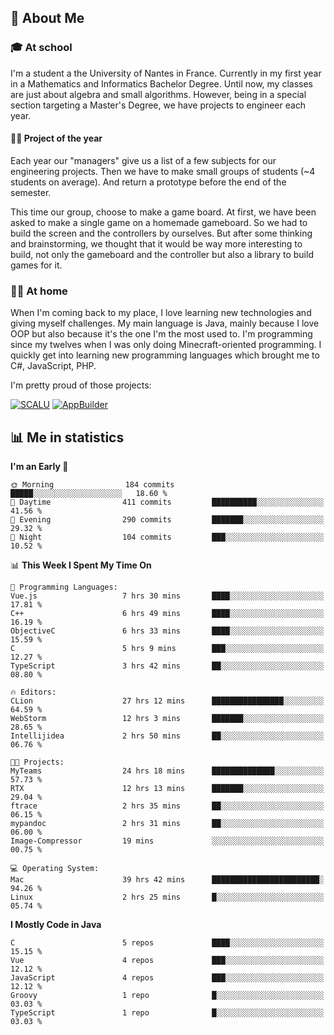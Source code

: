 ## 👀 About Me

### 🎓 At school

I'm a student a the University of Nantes in France. Currently in my first year in a Mathematics and Informatics Bachelor Degree. Until now, my classes are just about algebra and small algorithms. However, being in a special section targeting a Master's Degree, we have projects to engineer each year. 

#### 🔧🔬 Project of the year

Each year our "managers" give us a list of a few subjects for our engineering projects. Then we have to make small groups of students (~4 students on average). And return a prototype before the end of the semester.

This time our group, choose to make a game board. At first, we have been asked to make a single game on a homemade gameboard. So we had to build the screen and the controllers by ourselves. 
But after some thinking and brainstorming, we thought that it would be way more interesting to build, not only the gameboard and the controller but also a library to build games for it.

### 👨‍💻 At home

When I'm coming back to my place, I love learning new technologies and giving myself challenges. My main language is Java, mainly because I love OOP but also because it's the one I'm the most used to. I'm programming since my twelves when I was only doing Minecraft-oriented programming.  I quickly get into learning new programming languages which brought me to C#, JavaScript, PHP. 

I'm pretty proud of those projects:

[![SCALU](https://github-readme-stats.vercel.app/api/pin?username=renardfute&repo=SCALU)](https://github.com/renardfute/scalu)
[![AppBuilder](https://github-readme-stats.vercel.app/api/pin?username=pulsedev2&repo=AppBuilder)](https://github.com/pulsedev2/AppBuilder)

## 📊 Me in statistics
<!--START_SECTION:waka-->
**I'm an Early 🐤** 

```text
🌞 Morning                184 commits         █████░░░░░░░░░░░░░░░░░░░░   18.60 % 
🌆 Daytime                411 commits         ██████████░░░░░░░░░░░░░░░   41.56 % 
🌃 Evening                290 commits         ███████░░░░░░░░░░░░░░░░░░   29.32 % 
🌙 Night                  104 commits         ███░░░░░░░░░░░░░░░░░░░░░░   10.52 % 
```


📊 **This Week I Spent My Time On** 

```text
💬 Programming Languages: 
Vue.js                   7 hrs 30 mins       ████░░░░░░░░░░░░░░░░░░░░░   17.81 % 
C++                      6 hrs 49 mins       ████░░░░░░░░░░░░░░░░░░░░░   16.19 % 
ObjectiveC               6 hrs 33 mins       ████░░░░░░░░░░░░░░░░░░░░░   15.59 % 
C                        5 hrs 9 mins        ███░░░░░░░░░░░░░░░░░░░░░░   12.27 % 
TypeScript               3 hrs 42 mins       ██░░░░░░░░░░░░░░░░░░░░░░░   08.80 % 

🔥 Editors: 
CLion                    27 hrs 12 mins      ████████████████░░░░░░░░░   64.59 % 
WebStorm                 12 hrs 3 mins       ███████░░░░░░░░░░░░░░░░░░   28.65 % 
Intellijidea             2 hrs 50 mins       ██░░░░░░░░░░░░░░░░░░░░░░░   06.76 % 

🐱‍💻 Projects: 
MyTeams                  24 hrs 18 mins      ██████████████░░░░░░░░░░░   57.73 % 
RTX                      12 hrs 13 mins      ███████░░░░░░░░░░░░░░░░░░   29.04 % 
ftrace                   2 hrs 35 mins       ██░░░░░░░░░░░░░░░░░░░░░░░   06.15 % 
mypandoc                 2 hrs 31 mins       ██░░░░░░░░░░░░░░░░░░░░░░░   06.00 % 
Image-Compressor         19 mins             ░░░░░░░░░░░░░░░░░░░░░░░░░   00.75 % 

💻 Operating System: 
Mac                      39 hrs 42 mins      ████████████████████████░   94.26 % 
Linux                    2 hrs 25 mins       █░░░░░░░░░░░░░░░░░░░░░░░░   05.74 % 
```

**I Mostly Code in Java** 

```text
C                        5 repos             ████░░░░░░░░░░░░░░░░░░░░░   15.15 % 
Vue                      4 repos             ███░░░░░░░░░░░░░░░░░░░░░░   12.12 % 
JavaScript               4 repos             ███░░░░░░░░░░░░░░░░░░░░░░   12.12 % 
Groovy                   1 repo              █░░░░░░░░░░░░░░░░░░░░░░░░   03.03 % 
TypeScript               1 repo              █░░░░░░░░░░░░░░░░░░░░░░░░   03.03 % 
```




<!--END_SECTION:waka-->
